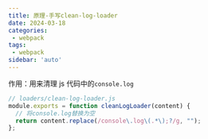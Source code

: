 ```yaml
---
title: 原理-手写clean-log-loader
date: 2024-03-18
categories: 
 - webpack
tags:
 - webpack
sidebar: 'auto'
---
```


作用：用来清理 js 代码中的`console.log`

```js
// loaders/clean-log-loader.js
module.exports = function cleanLogLoader(content) {
  // 将console.log替换为空
  return content.replace(/console\.log\(.*\);?/g, "");
};
```